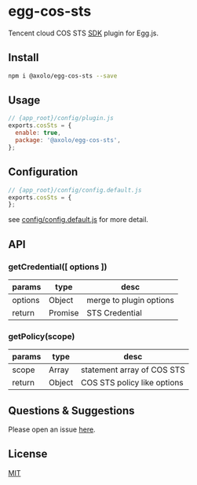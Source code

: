 # egg-cos-sts

Tencent cloud COS STS [SDK] plugin for Egg.js.

## Install

```bash
npm i @axolo/egg-cos-sts --save
```

## Usage

```js
// {app_root}/config/plugin.js
exports.cosSts = {
  enable: true,
  package: '@axolo/egg-cos-sts',
};
```

## Configuration

```js
// {app_root}/config/config.default.js
exports.cosSts = {
};
```

see [config/config.default.js](config/config.default.js) for more detail.

## API

### getCredential([ options ])

| params  |  type   |          desc           |
| ------- | ------- | ----------------------- |
| options | Object  | merge to plugin options |
| return  | Promise | STS Credential          |

### getPolicy(scope)

| params |  type  |            desc             |
| ------ | ------ | --------------------------- |
| scope  | Array  | statement array of COS STS  |
| return | Object | COS STS policy like options |

## Questions & Suggestions

Please open an issue [here](https://github.com/axolo/egg-cos-sts/issues).

## License

[MIT](LICENSE)

[SDK]: https://github.com/tencentyun/qcloud-cos-sts-sdk
